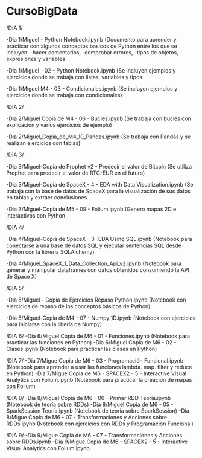 # CursoBigData

/DIA 1/

-Dia 1/Miguel - Python Notebook.ipynb (Documento para aprender y practicar con algunos conceptos basicos de Python entre los que se incluyen: -hacer comentarios, -comprobar errores, -tipos de objetos, -expresiones y variables

-Dia 1/Miguel - 02 - Python Notebook.ipynb (Se incluyen ejemplos y ejercicios donde se trabaja con listas, variables y tipos

-Dia 1/Miguel M4 - 03 - Condicionales.ipynb (Se incluyen ejemplos y ejercicios donde se trabaja con condicionales)


/DIA 2/

-Dia 2/Miguel Copia de M4 - 06 - Bucles.ipynb (Se trabaja con bucles con explicación y varios ejercicios de ejemplo)

-Dia 2/Miguel_Copia_de_M4_10_Pandas.ipynb (Se trabaja con Pandas y se realizan ejercicios con tablas)

/DIA 3/

-Dia 3/Miguel-Copia de Prophet v2 - Predecir el valor de Bitcoin (Se utiliza Prophet para predecir el valor de BTC-EUR en el futuro)

-Dia 3/Miguel-Copia de SpaceX - 4 - EDA with Data Visualization.ipynb (Se trabaja con la base de datos de SpaceX para la visualización de sus datos en tablas y extraer conclusiones

-Dia 3/Miguel-Copia de M5 - 09 - Folium.ipynb (Genero mapas 2D e interactivos con Python

/DIA 4/

-Dia 4/Miguel-Copia de SpaceX - 3 -EDA Using SQL.ipynb (Notebook para conectarse a una base de datos SQL y ejecutar sentencias SQL desde Python con la librería SQLAlchemy)

-Dia 4/Miguel_SpaceX_1_Data_Collection_Api_v2.ipynb (Notebook para generar y manipular dataframes con datos obtenidos consumiendo la API de Space X)

/DIA 5/

-Dia 5/Miguel - Copia de Ejercicios Repaso Python.ipynb (Notebook con ejercicios de repaso de los conceptos básicos de Python)

-Dia 5/Miguel-Copia de M4 - 07 - Numpy 1D.ipynb (Notebook con ejercicios para iniciarse con la libería de Numpy)

/DIA 6/
-Dia 6/Miguel Copia de M6 - 01 - Funciones.ipynb (Notebook para practicar las funciones en Python)
-Dia 6/Miguel Copia de M6 - 02 - Clases.ipynb (Notebook para practicar las clases en Python)

/DIA 7/
-Dia 7/Migue Copia de M6 - 03 - Programación Funcional.ipynb (Notebook para aprender a usar las funciones lambda. map. filter y reduce en Python)
-Dia 7/Migue Copia de M6 - SPACEX2 - 5 - Interactive Visual Analytics con Folium.ipynb (Notebook para practicar la creacion de mapas con Folium)


/DIA 8/
-Dia 8/Miguel Copia de M6 - 06 - Primer RDD Teoría.ipynb (Notebook de teoría sobre RDDs)
-Dia 8/Miguel Copia de M6 - 05 - SparkSession Teoría.ipynb (Notebook de teoria sobre SparkSession)
-Dia 8/Migue Copia de M6 - 07 - Transformaciones y Acciones sobre RDDs.ipynb (Notebook con ejercicios con RDDs y Programacion Funcional)

/DIA 9/
-Dia 9/Migue Copia de M6 - 07 - Transformaciones y Acciones sobre RDDs.ipynb
-Día 9/Migue Copia de M6 - SPACEX2 - 5 - Interactive Visual Analytics con Folium.ipynb
